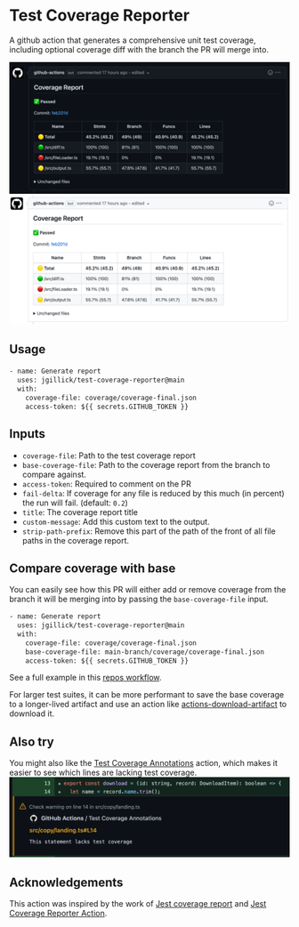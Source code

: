 # Test Coverage Reporter

A github action that generates a comprehensive unit test coverage, including optional coverage diff with the branch the PR
will merge into.

![Screenshot](./screenshot_dark.png#gh-dark-mode-only)
![Screenshot](./screenshot_light.png#gh-light-mode-only)

## Usage

```
- name: Generate report
  uses: jgillick/test-coverage-reporter@main
  with:
    coverage-file: coverage/coverage-final.json
    access-token: ${{ secrets.GITHUB_TOKEN }}
```

## Inputs

- `coverage-file`: Path to the test coverage report
- `base-coverage-file`: Path to the coverage report from the branch to compare against.
- `access-token`: Required to comment on the PR
- `fail-delta`: If coverage for any file is reduced by this much (in percent) the run will fail. (default: `0.2`)
- `title`: The coverage report title
- `custom-message`: Add this custom text to the output.
- `strip-path-prefix`: Remove this part of the path of the front of all file paths in the coverage report.

## Compare coverage with base

You can easily see how this PR will either add or remove coverage from the branch it will be merging into by passing the `base-coverage-file` input.

```
- name: Generate report
  uses: jgillick/test-coverage-reporter@main
  with:
    coverage-file: coverage/coverage-final.json
    base-coverage-file: main-branch/coverage/coverage-final.json
    access-token: ${{ secrets.GITHUB_TOKEN }}
```

See a full example in this [repos workflow](./.github/workflows/test.yml).

For larger test suites, it can be more performant to save the base coverage to a longer-lived artifact and use an action like [actions-download-artifact](https://github.com/jgillick/actions-download-artifact) to download it.

## Also try

You might also like the [Test Coverage Annotations](https://github.com/marketplace/actions/test-coverage-annotations) action, which makes it easier to see which lines are lacking test coverage.
![Test Coverage Annotation Screenshot](./screenshot_annotation.png)

## Acknowledgements

This action was inspired by the work of [Jest coverage report](https://github.com/ArtiomTr/jest-coverage-report-action) and [Jest Coverage Reporter Action](https://github.com/adRise/jest-cov-reporter).
